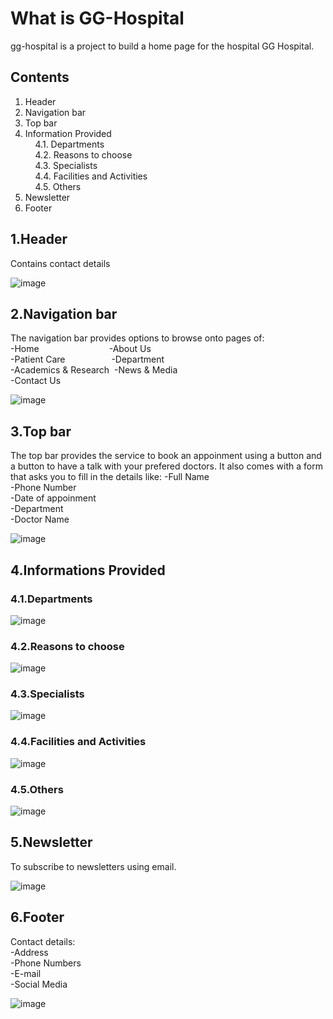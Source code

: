 # What is GG-Hospital
gg-hospital is a project to build a home page for the hospital GG Hospital.  
## Contents   
1. Header  
2. Navigation bar  
3. Top bar  
4. Information Provided  
&nbsp;&nbsp;&nbsp;&nbsp;4.1. Departments  
&nbsp;&nbsp;&nbsp;&nbsp;4.2. Reasons to choose  
&nbsp;&nbsp;&nbsp;&nbsp;4.3. Specialists  
&nbsp;&nbsp;&nbsp;&nbsp;4.4. Facilities and Activities  
&nbsp;&nbsp;&nbsp;&nbsp;4.5. Others  
5. Newsletter  
6. Footer  
## 1.Header  
Contains contact details  

  ![image](https://github.com/JoelJOL/gg-hospital/assets/63315432/c23e5ccb-e28d-4f43-8b5b-7e2c3ea28433)

## 2.Navigation bar
The navigation bar provides options to browse onto pages of:  
-Home&emsp;&emsp;&emsp;&emsp;&emsp;&emsp;&emsp;&emsp;-About Us  
-Patient Care&emsp;&emsp;&emsp;&emsp;&emsp;&nbsp;-Department  
-Academics & Research&nbsp;&nbsp;-News & Media  
-Contact Us  
  
![image](https://github.com/JoelJOL/gg-hospital/assets/63315432/3086c4dd-85e8-45f8-adcb-6f32ef879070)

## 3.Top bar
The top bar provides the service to book an appoinment using a button and a button to have a talk with your prefered doctors.
It also comes with a form that asks you to fill in the details like:
-Full Name  
-Phone Number  
-Date of appoinment  
-Department  
-Doctor Name  
  
![image](https://github.com/JoelJOL/gg-hospital/assets/63315432/2a388c7a-8f7c-4773-8857-2010ab4f7339)

## 4.Informations Provided
### 4.1.Departments
![image](https://github.com/JoelJOL/gg-hospital/assets/63315432/7d71f802-f2a8-45f8-aa8a-a8ed47a97501)

### 4.2.Reasons to choose
![image](https://github.com/JoelJOL/gg-hospital/assets/63315432/bac865d1-b988-48fc-95eb-e63574a3e4b8)

### 4.3.Specialists
![image](https://github.com/JoelJOL/gg-hospital/assets/63315432/9ca01bcb-c3d9-4b2f-b318-481024e31249)

### 4.4.Facilities and Activities
![image](https://github.com/JoelJOL/gg-hospital/assets/63315432/7cb74245-6385-46a1-b77b-947f7fe3d9e7)

### 4.5.Others
![image](https://github.com/JoelJOL/gg-hospital/assets/63315432/3df985ea-417d-4fe7-a8c1-e40f7a72e746)

## 5.Newsletter
To subscribe to newsletters using email.  
  
![image](https://github.com/JoelJOL/gg-hospital/assets/63315432/8190d42c-42bd-456f-98b9-601e6f30dcbe)

## 6.Footer
Contact details:  
-Address  
-Phone Numbers  
-E-mail  
-Social Media 
  
![image](https://github.com/JoelJOL/gg-hospital/assets/63315432/c416d29b-d87c-4d77-bde1-4b06df6df61a)







